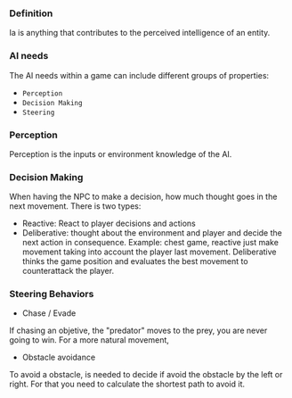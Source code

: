 ### Definition

Ia is anything that contributes to the perceived intelligence of an entity. 



### AI needs

The AI needs within a game can include different groups of properties: 

* `Perception` 
* `Decision Making`
* `Steering`

### Perception

Perception is the inputs or environment knowledge of the AI. 

### Decision Making

When having the NPC to make a decision, how much thought goes in the next movement. 
There is two types: 

* Reactive: React to player decisions and actions
* Deliberative: thought about the environment and player and decide the next action in consequence. 
Example: chest game, reactive just make movement taking into account the player last movement. Deliberative thinks the game position and evaluates the best movement to counterattack the player. 

### Steering Behaviors


* Chase / Evade

If chasing an objetive, the "predator" moves to the prey, you are never going to win. For a more natural movement, 

* Obstacle avoidance

To avoid a obstacle, is needed to decide if avoid the obstacle by the left or right. For that you need to calculate the shortest path to avoid it.

